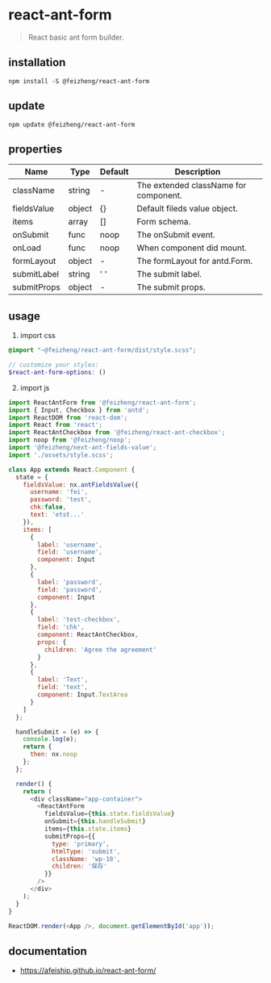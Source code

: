 # react-ant-form
> React basic ant form builder.

## installation
```shell
npm install -S @feizheng/react-ant-form
```

## update
```shell
npm update @feizheng/react-ant-form
```

## properties
| Name        | Type   | Default  | Description                           |
| ----------- | ------ | -------- | ------------------------------------- |
| className   | string | -        | The extended className for component. |
| fieldsValue | object | {}       | Default fileds value object.          |
| items       | array  | []       | Form schema.                          |
| onSubmit    | func   | noop     | The onSubmit event.                   |
| onLoad      | func   | noop     | When component did mount.             |
| formLayout  | object | -        | The formLayout for antd.Form.         |
| submitLabel | string | '&nbsp;' | The submit label.                     |
| submitProps | object | -        | The submit props.                     |


## usage
1. import css
  ```scss
  @import "~@feizheng/react-ant-form/dist/style.scss";

  // customize your styles:
  $react-ant-form-options: ()
  ```
2. import js
  ```js
  import ReactAntForm from '@feizheng/react-ant-form';
  import { Input, Checkbox } from 'antd';
  import ReactDOM from 'react-dom';
  import React from 'react';
  import ReactAntCheckbox from '@feizheng/react-ant-checkbox';
  import noop from '@feizheng/noop';
  import '@feizheng/next-ant-fields-value';
  import './assets/style.scss';

  class App extends React.Component {
    state = {
      fieldsValue: nx.antFieldsValue({
        username: 'fei',
        password: 'test',
        chk:false,
        text: 'etst...'
      }),
      items: [
        {
          label: 'username',
          field: 'username',
          component: Input
        },
        {
          label: 'password',
          field: 'password',
          component: Input
        },
        {
          label: 'test-checkbox',
          field: 'chk',
          component: ReactAntCheckbox,
          props: {
            children: 'Agree the agreement'
          }
        },
        {
          label: 'Text',
          field: 'text',
          component: Input.TextArea
        }
      ]
    };

    handleSubmit = (e) => {
      console.log(e);
      return {
        then: nx.noop
      };
    };

    render() {
      return (
        <div className="app-container">
          <ReactAntForm
            fieldsValue={this.state.fieldsValue}
            onSubmit={this.handleSubmit}
            items={this.state.items}
            submitProps={{
              type: 'primary',
              htmlType: 'submit',
              className: 'wp-10',
              children: '保存'
            }}
          />
        </div>
      );
    }
  }

  ReactDOM.render(<App />, document.getElementById('app'));

  ```

## documentation
- https://afeiship.github.io/react-ant-form/
